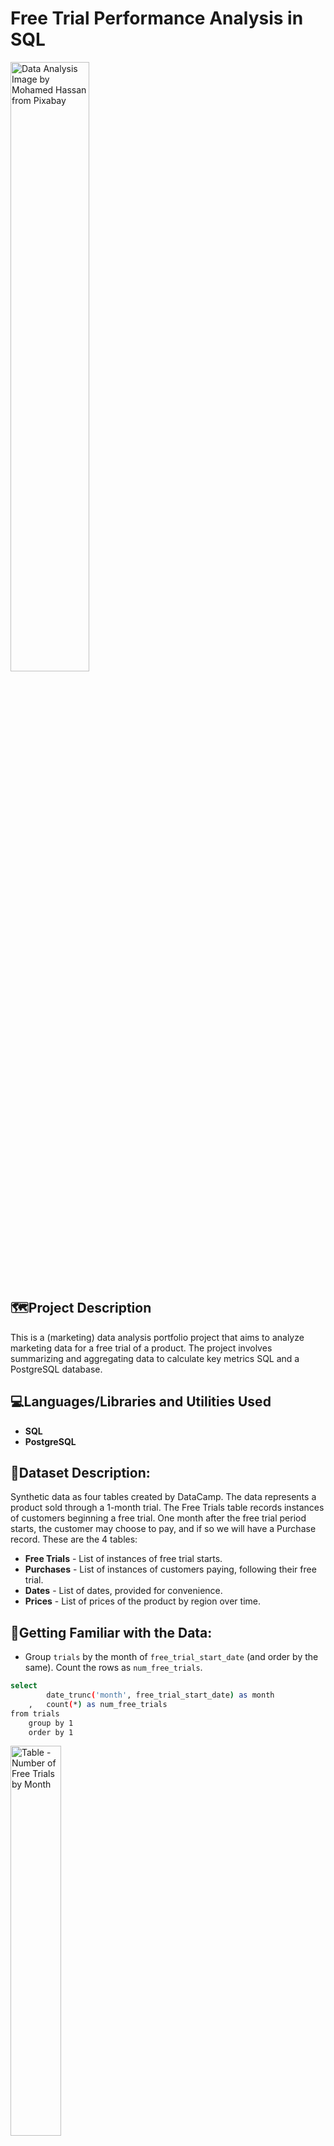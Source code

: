 # Free Trial Performance Analysis in SQL

<img src="https://i.imgur.com/t2nMfMU.png" height="50%" alt="Data Analysis Image by Mohamed Hassan from Pixabay"/>

<h2>🗺️Project Description</h2>
This is a (marketing) data analysis portfolio project that aims to analyze marketing data for a free trial of a product. The project involves summarizing and aggregating data to calculate key metrics SQL and a PostgreSQL database.

<h2>💻Languages/Libraries and Utilities Used</h2>

- <b>SQL</b> 
- <b>PostgreSQL</b>

<h2>📝Dataset Description:</h2>
Synthetic data as four tables created by DataCamp. The data represents a product sold through a 1-month trial. The Free Trials table records instances of customers beginning a free trial. One month after the free trial period starts, the customer may choose to pay, and if so we will have a Purchase record. These are the 4 tables:

- <b>Free Trials</b> - List of instances of free trial starts.
- <b>Purchases</b> - List of instances of customers paying, following their free trial.
- <b>Dates</b> - List of dates, provided for convenience.
- <b>Prices</b> - List of prices of the product by region over time. 

<h2>🧹Getting Familiar with the Data:</h2>

- Group `trials` by the month of `free_trial_start_date` (and order by the same). Count the rows as `num_free_trials`.
```bash
select
        date_trunc('month', free_trial_start_date) as month
    ,	count(*) as num_free_trials
from trials
    group by 1
    order by 1
```
<img src="https://i.imgur.com/Fm09A6h.png" height="40%" alt="Table - Number of Free Trials by Month"/>

- Group `purchases` by the month of `purchase_date` (and order by the same). Count the rows as `num_purchases`, and sum `purchase_value` as `usd_value`. Call the output `purchases_by_month`.
```bash
select
        date_trunc('month', purchase_date) as month
    ,	count(*) as num_purchases
    ,	sum(purchase_value) as usd_value
from purchases
    group by 1
    order by 1
```
<img src="https://i.imgur.com/APTPPW8.png" height="40%" alt="Table - Group Purchases by Month with Aggregations"/>

- Create a line graph of `num_purchases` by `month`. 
<img src="https://i.imgur.com/WwDQ6eX.png" height="80%" alt="Line Graph - Number of Purchases per Month"/>

<h2>🚄Data Aggregation 1 - Velocity Metrics by Month</h2>

- Aggregate data by month, create summaries as Common Table Expressions (CTEs), and outer join purchases per month against the free trials per month to get the results into a combined results table.
```bash
with free_trials_per_month as (
    select
            date_trunc('month', free_trial_start_date) as month
        ,	count(*) as num_free_trials
    from trials
        group by 1
        order by 1
)

,	purchases_per_month as (
    select
            date_trunc('month', purchase_date) as month
        ,	count(*) as num_purchases
        ,	sum(purchase_value) as usd_value
    from purchases
        group by 1
        order by 1
)

select
		coalesce(free_trials_per_month.month, purchases_per_month.month) as month
    ,	free_trials_per_month.num_free_trials
    ,	purchases_per_month.num_purchases
    ,	purchases_per_month.usd_value
from free_trials_per_month
	full join purchases_per_month
    	on purchases_per_month.month = free_trials_per_month.month
```
<img src="https://i.imgur.com/h3fHZlh.png" height="80%" alt="Table - Joining Purchases Per Month and Free Trails"/>

<h2>🟥🟧🟨Data Aggregation 2 - Cohort Metrics by Month</h2>

- Select all columns in `trials`, and left join the columns in `purchases` on their shared `trial_id` column.
```bash
select
        trials.trial_id
    ,	trials.free_trial_start_date
	,	trials.region
    ,	purchases.purchase_date
	,	purchases.purchase_value
from trials
	left join purchases
    	on purchases.trial_id = trials.trial_id
```
<img src="https://i.imgur.com/8f5dC2a.png" height="40%" alt="Table - Join Purchases On Shared Trial ID Column"/>

- Aggregate all the data by the month of the Free Trial start, and calculate the same metrics as before; `num_free_trials`, `num_purchases` and `usd_value`.
```bash
with free_trials_and_purchases as (
	select
            trials.trial_id
        ,	trials.free_trial_start_date
        ,	trials.region
        ,	purchases.purchase_date
        ,	purchases.purchase_value
    from trials
        left join purchases
            on purchases.trial_id = trials.trial_id
)

select
		date_trunc('month', free_trial_start_date) as month
    ,	count(*) as num_free_trials
    ,	count(purchase_date) as num_purchases -- Count how many dates exist to see how many purchases occurred.
    ,	sum(purchase_value) as usd_value
from free_trials_and_purchases
        group by 1
        order by 1
```
<img src="https://i.imgur.com/mgb5KCa.png" height="40%" alt="Table - Joining Purchases Per Month and Free Trails"/>

<h2>🆓Free Trial Value Calculation</h2>
Calculate an average value per Free Trial per month using the Cohort table previously created.

- Take the previous aggregation and create an additional metric called `cohort_value_per_free_trial` by dividing `purchase_value` by `num_free_trials`.
```bash
with free_trials_and_purchases as (
	select
            trials.trial_id
        ,	trials.free_trial_start_date
        ,	trials.region
        ,	purchases.purchase_date
        ,	purchases.purchase_value
    from trials
        left join purchases
            on purchases.trial_id = trials.trial_id
)

,	summary_by_month as (
    select
            date_trunc('month', free_trial_start_date) as month
        ,	count(*) as num_free_trials
        ,	count(purchase_date) as num_purchases
        ,	sum(purchase_value) as usd_value
    from free_trials_and_purchases
            group by 1
)

select
		month
	,	num_free_trials
    ,	num_purchases
    ,	usd_value
    ,	(usd_value::float) / (nullif(num_free_trials, 0)::float) as cohort_value_per_free_trial -- To avoid dividing by zero, replacing any zero values in the denominator with NULL. Also convert to FLOAT before dividing to ensure the result is accurate.
from summary_by_month
	order by 1 
```
<img src="https://i.imgur.com/t5dm9h0.png" height="40%" alt="Table - Cohort Value Per Free Trial"/>

<h2>📈Dimensional Breakdown</h2>
Break down average value per Free Trial by Region and analyze differences in values.

- Introduce and group by the additional dimension: `region`. Call the resultant table `cohort_value_by_month_and_region.

```bash
with free_trials_and_purchases as (
	select
            trials.trial_id
        ,	trials.free_trial_start_date
        ,	trials.region
        ,	purchases.purchase_date
        ,	purchases.purchase_value
    from trials
        left join purchases
            on purchases.trial_id = trials.trial_id
)

,	summary_by_month as (
    select
            date_trunc('month', free_trial_start_date) as month
    	,	region
        ,	count(*) as num_free_trials
        ,	count(purchase_date) as num_purchases
        ,	sum(purchase_value) as usd_value
    from free_trials_and_purchases
            group by 1, 2
)

select
		month
    ,	region
	,	num_free_trials
    ,	num_purchases
    ,	usd_value
    ,	(usd_value::float) / (nullif(num_free_trials, 0)::float) as cohort_value_per_free_trial
from summary_by_month
	order by 1, 2
```
<img src="https://i.imgur.com/Cj9vnak.png" height="40%" alt="Table - Cohort Value Per Free Trial"/> 

- Create a graph of `cohort_value_per_free_trial`.
<img src="https://i.imgur.com/NEwVyDv.png" height="80%" alt="Line Graph Cohort Value Per Free Trial by Month and Region"/>

<h2>🕹️Visualization of Findings:</h2>

- A tourist is coming from the U.K. and looking to book an Amsterdam Airbnb in their GBP currency
<img src="https://i.imgur.com/6am49tZ.png[/img]" height="80%" alt="Amsterdam Dataframe for Recommendation System"/>

- You can see this same dataset as an interactive, geographic visualization [by visiting my Streamlit](https://heyshatara-numpy-airbnb-streamlit-app-gzn89d.streamlit.app/)

 ```diff
- text in red
+ text in green
! text in orange
# text in gray
@@ text in purple (and bold)@@
```
--!>
